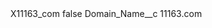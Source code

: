 <?xml version="1.0" encoding="UTF-8"?>
<CustomMetadata xmlns="http://soap.sforce.com/2006/04/metadata" xmlns:xsi="http://www.w3.org/2001/XMLSchema-instance" xmlns:xsd="http://www.w3.org/2001/XMLSchema">
    <label>X11163_com</label>
    <protected>false</protected>
    <values>
        <field>Domain_Name__c</field>
        <value xsi:type="xsd:string">11163.com</value>
    </values>
</CustomMetadata>
